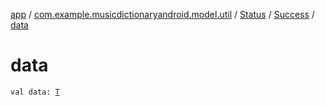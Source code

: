 [app](../../../index.md) / [com.example.musicdictionaryandroid.model.util](../../index.md) / [Status](../index.md) / [Success](index.md) / [data](./data.md)

# data

`val data: `[`T`](index.md#T)